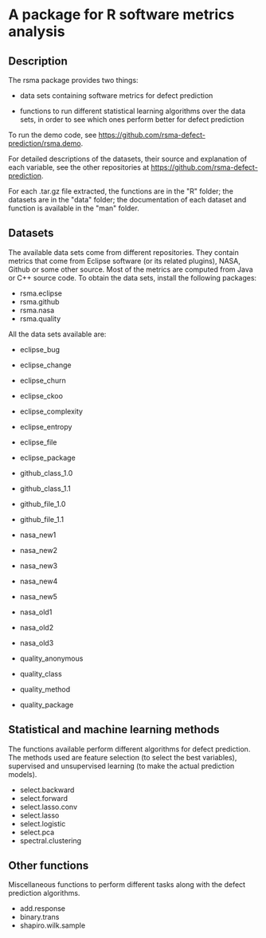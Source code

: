 # A package for R software metrics analysis

## Description
The rsma package provides two things:

- data sets containing software metrics for defect prediction

- functions to run different statistical learning algorithms over the data sets, in order to see which ones perform better for defect prediction

To run the demo code, see https://github.com/rsma-defect-prediction/rsma.demo.

For detailed descriptions of the datasets, their source and explanation of each variable, see the other repositories at https://github.com/rsma-defect-prediction.

For each .tar.gz file extracted, the functions are in the "R" folder; the datasets are in the "data" folder; the documentation of each dataset and function is available in the "man" folder.

## Datasets
The available data sets come from different repositories. They contain metrics that come from Eclipse software (or its related plugins), NASA, Github or some other source. Most of the metrics are computed from Java or C++ source code. 
To obtain the data sets, install the following packages: 
- rsma.eclipse 
- rsma.github 
- rsma.nasa 
- rsma.quality 

All the data sets available are: 
- eclipse_bug 
- eclipse_change 
- eclipse_churn 
- eclipse_ckoo 
- eclipse_complexity 
- eclipse_entropy 
- eclipse_file 
- eclipse_package 

- github_class_1.0 
- github_class_1.1 
- github_file_1.0 
- github_file_1.1 

- nasa_new1 
- nasa_new2 
- nasa_new3 
- nasa_new4 
- nasa_new5 
- nasa_old1 
- nasa_old2 
- nasa_old3 

- quality_anonymous 
- quality_class 
- quality_method 
- quality_package 

## Statistical and machine learning methods
The functions available perform different algorithms for defect prediction. The methods used are feature selection (to select the best variables), supervised and unsupervised learning (to make the actual prediction models). 

- select.backward 
- select.forward 
- select.lasso.conv 
- select.lasso 
- select.logistic 
- select.pca 
- spectral.clustering

## Other functions
Miscellaneous functions to perform different tasks along with the defect prediction algorithms. 
- add.response 
- binary.trans 
- shapiro.wilk.sample 

